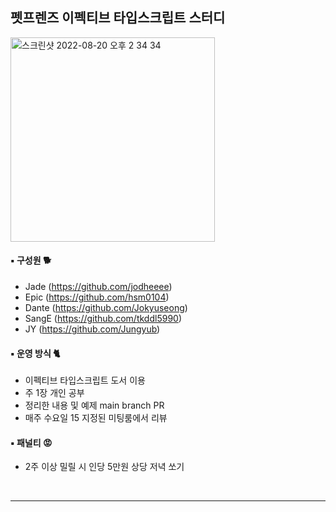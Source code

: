 ## 펫프렌즈 이펙티브 타입스크립트 스터디

<img width="327" alt="스크린샷 2022-08-20 오후 2 34 34" src="https://user-images.githubusercontent.com/75158767/185730775-3917f7e0-fdd1-47ab-89bb-17734930e326.png">

#### ▪︎ 구성원 🐕
- Jade (https://github.com/jodheeee)
- Epic (https://github.com/hsm0104)
- Dante (https://github.com/Jokyuseong)
- SangE (https://github.com/tkddl5990)
- JY (https://github.com/Jungyub)

#### ▪︎ 운영 방식 🐈
 - 이펙티브 타입스크립트 도서 이용
 - 주 1장 개인 공부
 - 정리한 내용 및 예제 main branch PR
 - 매주 수요일 15 지정된 미팅룸에서 리뷰
 
#### ▪︎ 패널티 😡
 - 2주 이상 밀릴 시 인당 5만원 상당 저녁 쏘기

<br/>
<hr/>
